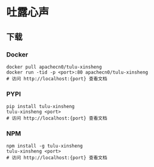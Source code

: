 # 吐露心声

## 下载

### Docker

```
docker pull apachecn0/tulu-xinsheng
docker run -tid -p <port>:80 apachecn0/tulu-xinsheng
# 访问 http://localhost:{port} 查看文档
```

### PYPI

```
pip install tulu-xinsheng
tulu-xinsheng <port>
# 访问 http://localhost:{port} 查看文档
```

### NPM

```
npm install -g tulu-xinsheng
tulu-xinsheng <port>
# 访问 http://localhost:{port} 查看文档
```